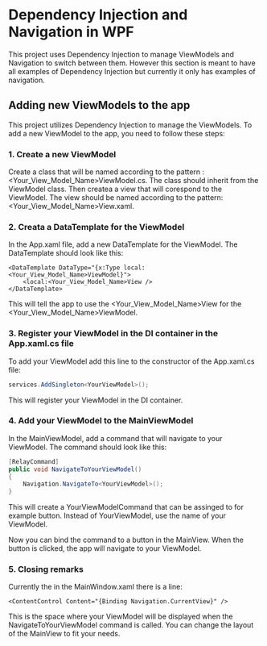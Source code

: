 # Dependency Injection and Navigation in WPF
This project uses Dependency Injection to manage ViewModels and Navigation to switch between them. However this section is meant to
have all examples of Dependency Injection but currently it only has examples of navigation.

## Adding new ViewModels to the app
This project utilizes Dependency Injection to manage the ViewModels. To add a new ViewModel to the app, you need to follow these steps:
### 1. Create a new ViewModel
Create a class that will be named according to the pattern : <Your_View_Model_Name>ViewModel.cs. The class should inherit from the ViewModel class.
Then createa a view that will corespond to the ViewModel. The view should be named according to the pattern: <Your_View_Model_Name>View.xaml.
### 2. Creata a DataTemplate for the ViewModel
In the App.xaml file, add a new DataTemplate for the ViewModel. The DataTemplate should look like this:
```xaml
<DataTemplate DataType="{x:Type local:<Your_View_Model_Name>ViewModel}">
	<local:<Your_View_Model_Name>View />
</DataTemplate>
```
This will tell the app to use the <Your_View_Model_Name>View for the <Your_View_Model_Name>ViewModel.

### 3. Register your ViewModel in the DI container in the App.xaml.cs file
To add your ViewModel add this line to the constructor of the App.xaml.cs file:
```csharp
services.AddSingleton<YourViewModel>();
```
This will register your ViewModel in the DI container.

### 4. Add your ViewModel to the MainViewModel
In the MainViewModel, add a command that will navigate to your ViewModel. The command should look like this:
```csharp
[RelayCommand]
public void NavigateToYourViewModel()
{
	Navigation.NavigateTo<YourViewModel>();
}
```
This will create a YourViewModelCommand that can be assinged to for example button. Instead of YourViewModel, use the name of your ViewModel.

Now you can bind the command to a button in the MainView. When the button is clicked, the app will navigate to your ViewModel.

### 5. Closing remarks
Currently the in the MainWindow.xaml there is a line:
```xaml
<ContentControl Content="{Binding Navigation.CurrentView}" />
```
This is the space where your ViewModel will be displayed when the NavigateToYourViewModel command is called. You can change the layout of the MainView to fit your needs.
